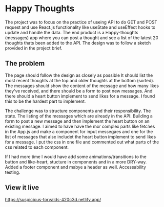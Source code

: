 # Happy Thoughts

The project was to focus on the practice of useing API to do GET and POST request and use React.js functionality like useState and useEffect hooks to update and handle the data. The end product is a Happy-thoughts (messages) app where you can post a thought and see a list of the latest 20 thoughts thats been added to the API.
The design was to follow a sketch provided in the project brief.


## The problem
The page should follow the design as closely as possible
It should list the most recent thoughts at the top and older thoughts at the bottom (sorted).
The messages should show the content of the message and how many likes they've received, and there should be a form to post new messages.
And there should a heart button implement to send likes for a message. I found this to be the hardest part to implement.

The challenge was to structure components and their responsibility. The state. The listing of the messages which are already in the API. Building a form to post a new message and then implement the heart button on an existing message. I aimed to have have the mor complex parts like fetches in the App.js and make a component for input messegaes and one for the list of messages that also includet the heart button implement to send likes for a message. I put the css in one file and commented out what parts of the css related to each component.

If I had more time I would have add some animations/transitions to the button and like-heart, stucture in components and in a more DRY-way. Added a footer component and mabye a header as well. Accessability testing.

## View it live

https://suspicious-torvalds-420c3d.netlify.app/
